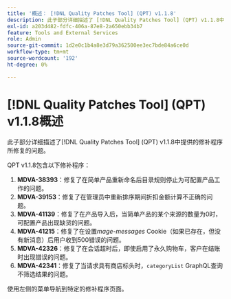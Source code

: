 ```yaml
---
title: '概述： [!DNL Quality Patches Tool] (QPT) v1.1.8'
description: 此子部分详细描述了 [!DNL Quality Patches Tool] (QPT) v1.1.8中提供的修补程序所修复的问题。
exl-id: a203d482-fdfc-406a-87e8-2a650ebb34b7
feature: Tools and External Services
role: Admin
source-git-commit: 1d2e0c1b4a8e3d79a362500ee3ec7bde84a6ce0d
workflow-type: tm+mt
source-wordcount: '192'
ht-degree: 0%

---
```


# [!DNL Quality Patches Tool] (QPT) v1.1.8概述

此子部分详细描述了[!DNL Quality Patches Tool] (QPT) v1.1.8中提供的修补程序所修复的问题。

QPT v1.1.8包含以下修补程序：

1. **MDVA-38393**：修复了在简单产品重新命名后目录规则停止为可配置产品工作的问题。
1. **MDVA-39153**：修复了在管理员中重新排序期间折扣金额计算不正确的问题。
1. **MDVA-41139**：修复了在产品导入后，当简单产品的某个来源的数量为0时，可配置产品出现缺货的问题。
1. **MDVA-41215**：修复了在设置&#x200B;*mage-messages* Cookie（如果已存在，但没有新消息）后用户收到500错误的问题。
1. **MDVA-42326**：修复了在会话超时后，即使启用了永久购物车，客户在结账时出现错误的问题。
1. **MDVA-42341**：修复了当请求具有商店标头时，`categoryList` GraphQL查询不筛选结果的问题。

使用左侧的菜单导航到特定的修补程序页面。
